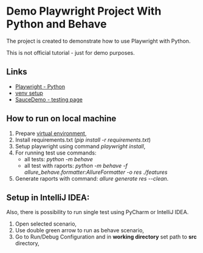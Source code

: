 # Demo Playwright Project With Python and Behave
The project is created to demonstrate how to use Playwright with Python. 

This is not official tutorial - just for demo purposes.


## Links
- [Playwright - Python](https://playwright.dev/python/)
- [venv setup](https://docs.python.org/3/library/venv.html)
- [SauceDemo - testing page](https://www.saucedemo.com)



## How to run on local machine
1. Prepare  [virtual environment](https://docs.python.org/3/library/venv.html),
2. Install requirements.txt (_pip install -r requirements.txt_)
3. Setup playwright using command _playwright install_,
4. For running test use commands:
   - all tests: _python -m behave_
   - all test with raports: _python -m behave -f allure_behave.formatter:AllureFormatter -o res ./features_
5. Generate raports with command: _allure generate res --clean_.  


## Setup in IntelliJ IDEA:
Also, there is possibility to run single test using PyCharm or IntelliJ IDEA.
1. Open selected scenario,
2. Use double green arrow to run as behave scenario,
3. Go to Run/Debug Configuration and in **working directory** set path to **src** directory,

